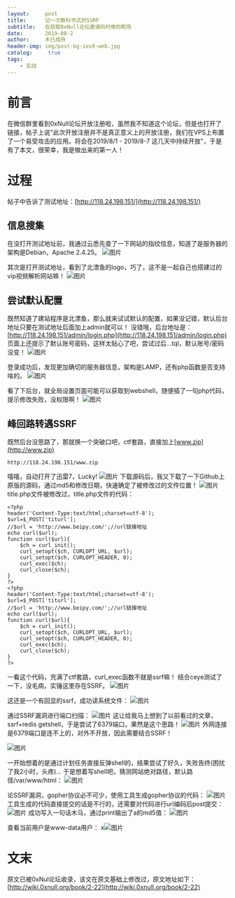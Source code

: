 ```yaml
---
layout:     post
title:      记一次教科书式的SSRF
subtitle:   在获取0xNull论坛邀请码时做的靶场
date:       2019-08-2
author:     木已成舟
header-img: img/post-bg-ios9-web.jpg
catalog: 	 true
tags:
    - 实战
---
```

# 前言
在微信群里看到0xNull论坛开放注册啦，虽然我不知道这个论坛，但是也打开了链接，帖子上说"此次开放注册并不是真正意义上的开放注册，我们在VPS上布置了一个易受攻击的应用。将会在2019/8/1 - 2019/8-7 这几天中持续开放"，于是有了本文，很荣幸，我是做出来的第一人！

# 过程
帖子中告诉了测试地址：[http://118.24.198.151/](http://118.24.198.151/)
## 信息搜集
在没打开测试地址前，我通过云悉先查了一下网站的指纹信息，知道了是服务器的架构是Debian，Apache 2.4.25。
![图片](../../../../img/bpy_ssrf_1.png)

其次是打开测试地址，看到了北漂鱼的logo，巧了，这不是一起自己也搭建过的vip视频解析网站嘛！
![图片](../../../../img/bpy_ssrf_2.png)

## 尝试默认配置
既然知道了建站程序是北漂鱼，那么就来试试默认的配置，如果没记错，默认后台地址只要在测试地址后面加上admin就可以！
没错哦，后台地址是：
[http://118.24.198.151/admin/login.php](http://118.24.198.151/admin/login.php)
页面上还提示了默认账号密码，这样太贴心了吧，尝试过后...tql，默认账号/密码没变！
![图片](../../../../img/bpy_ssrf_3.png)

登录成功后，发现更加确切的服务器信息，架构是LAMP，还有php函数是否支持啥的。
![图片](../../../../img/bpy_ssrf_4.png)

看了下后台，就全局设置页面可能可以获取到webshell，随便插了一句php代码，提示修改失败，没权限啊！
![图片](../../../../img/bpy_ssrf_5.png)

## 峰回路转遇SSRF
既然后台没思路了，那就换一个突破口吧，ctf套路，直接加上[www.zip](http://www.zip)
```
http://118.24.198.151/www.zip
```
嘻嘻，自动打开了迅雷7，Lucky!
![图片](../../../../img/bpy_ssrf_6.png)
下载源码后，我又下载了一下Github上原版的源码，通过md5和修改日期，快速确定了被修改过的文件位置！
![图片](../../../../img/bpy_ssrf_7.png)
title.php文件被修改过，title.php文件的代码：
```
<?php
header('Content-Type:text/html;charset=utf-8');
$url=$_POST['titurl'];
//$url = 'http://www.beipy.com/';//url链接地址
echo curl($url);
function curl($url){
    $ch = curl_init();
    curl_setopt($ch, CURLOPT_URL, $url);
    curl_setopt($ch, CURLOPT_HEADER, 0);
    curl_exec($ch);
    curl_close($ch);
}
?>
<?php
header('Content-Type:text/html;charset=utf-8');
$url=$_POST['titurl'];
//$url = 'http://www.beipy.com/';//url链接地址
echo curl($url);
function curl($url){
    $ch = curl_init();
    curl_setopt($ch, CURLOPT_URL, $url);
    curl_setopt($ch, CURLOPT_HEADER, 0);
    curl_exec($ch);
    curl_close($ch);
}
?>
```

一看这个代码，充满了ctf套路，curl_exec函数不就是ssrf嘛！
结合ceye测试了一下，没毛病，实锤这里存在SSRF。
![图片](../../../../img/bpy_ssrf_8.png)

这还是一个有回显的ssrf，成功读系统文件：
![图片](../../../../img/bpy_ssrf_9.png)

通过SSRF漏洞进行端口扫描：
![图片](../../../../img/bpy_ssrf_10.png)
这让给我马上想到了以前看过的文章，ssrf+redis getshell，于是尝试了6379端口，果然是这个思路！
![图片](../../../../img/bpy_ssrf_11.png)
外网连接是6379端口是连不上的，对外不开放，因此需要结合SSRF！

![图片](../../../../img/bpy_ssrf_12.png)

一开始想着的是通过计划任务直接反弹shell的，结果尝试了好久，失败告终(困扰了我2小时，头疼)...
于是想着写shell吧，猜测网站绝对路径，默认路径/var/www/html：
![图片](../../../../img/bpy_ssrf_13.png)

论SSRF漏洞，gopher协议必不可少，使用工具生成gopher协议的代码：
![图片](../../../../img/bpy_ssrf_14.png)
工具生成的代码直接提交的话是不行的，还需要对代码进行url编码后post提交：
![图片](../../../../img/bpy_ssrf_15.png)
成功写入一句话木马，通过print输出了a的md5值：
![图片](../../../../img/bpy_ssrf_16.png)

查看当前用户是www-data用户：
x![图片](../../../../img/bpy_ssrf_17.png)

# 文末
原文已被0xNul论坛收录，该文在原文基础上修改过，原文地址如下：[http://wiki.0xnull.org/book/2-22](http://wiki.0xnull.org/book/2-22)




